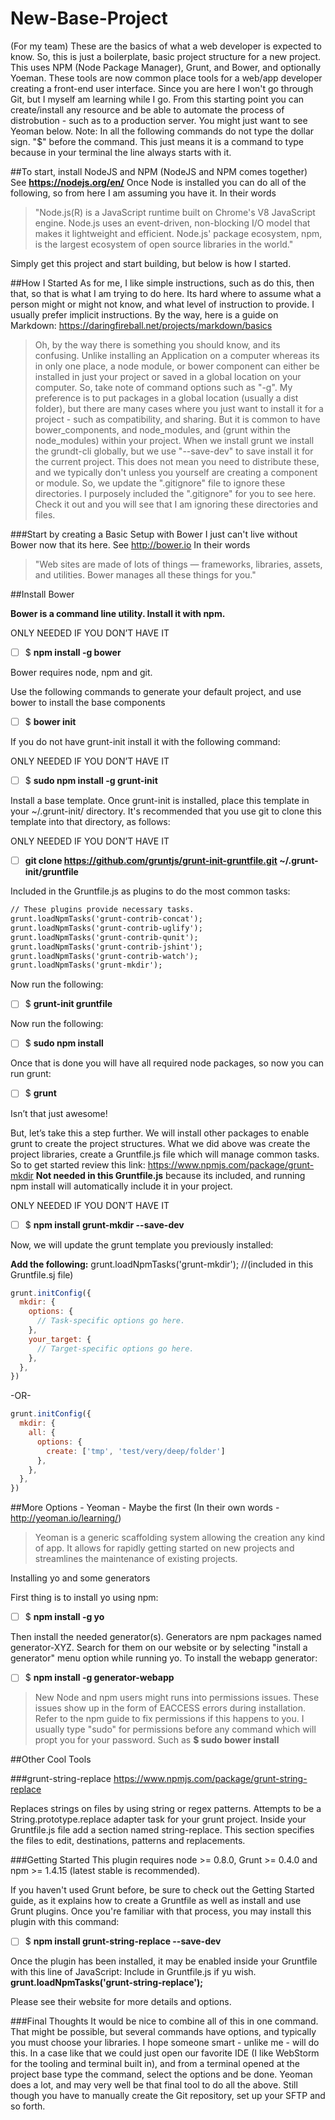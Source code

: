 # New-Base-Project
(For my team) These are the basics of what a web developer is expected to know. So, this is just a boilerplate, basic project structure for a new project. This uses NPM (Node Package Manager), Grunt, and Bower, and optionally Yoeman. These tools are now common place tools for a web/app developer creating a front-end user interface. Since you are here I won't go through Git, but I myself am learning while I go. From this starting point you can create/install any resource and be able to automate the process of distrobution - such as to a production server. You might just want to see Yeoman below.
Note: In all the following commands do not type the dollar sign. "$" before the command. This just means it is a command to type because in your terminal the line always starts with it.

##To start, install NodeJS and NPM 
(NodeJS and NPM comes together) 
See __https://nodejs.org/en/__
Once Node is installed you can do all of the following, so from here I am assuming you have it. In their words 
>"Node.js(R) is a JavaScript runtime built on Chrome's V8 JavaScript engine. Node.js uses an event-driven, non-blocking I/O model that makes it lightweight and efficient. Node.js' package ecosystem, npm, is the largest ecosystem of open source libraries in the world."

Simply get this project and start building, but below is how I started.

##How I Started
As for me, I like simple instructions, such as do this, then that, so that is what I am trying to do here. Its hard where to assume what a person might or might not know, and what level of instruction to provide. I usually prefer implicit instructions. 
By the way, here is a guide on Markdown: https://daringfireball.net/projects/markdown/basics


>Oh, by the way there is something you should know, and its confusing. Unlike installing an Application on a computer whereas its in only one place, a node module, or bower component can either be installed in just your project or saved in a global location on your computer. So, take note of command options such as "-g". My preference is to put packages in a global location (usually a dist folder), but there are many cases where you just want to install it for a project - such as compatibility, and sharing. But it is common to have bower_components, and node_modules, and (grunt within the node_modules) within your project. When we install grunt we install the grundt-cli globally, but we use "--save-dev" to save install it for the current project. This does not mean you need to distribute these, and we typically don't unless you yourself are creating a component or module. So, we update the ".gitignore" file to ignore these directories. I purposely included the ".gitignore" for you to see here. Check it out and you will see that I am ignoring these directories and files.

###Start by creating a Basic Setup with Bower
I just can't live without Bower now that its here. See http://bower.io
In their words 
>"Web sites are made of lots of things — frameworks, libraries, assets, and utilities. Bower manages all these things for you."

##Install Bower

__Bower is a command line utility. Install it with npm.__

ONLY NEEDED IF YOU DON’T HAVE IT
- [ ] $ __npm install -g bower__

Bower requires node, npm and git.

Use the following commands to generate your default project, and use bower to install the base components

- [ ] $ __bower init__

If you do not have grunt-init install it with the following command:

ONLY NEEDED IF YOU DON’T HAVE IT
- [ ] $ __sudo npm install -g grunt-init__

Install a base template. Once grunt-init is installed, place this template in your ~/.grunt-init/ directory. It's recommended that you use git to clone this template into that directory, as follows:

ONLY NEEDED IF YOU DON’T HAVE IT
- [ ] __git clone https://github.com/gruntjs/grunt-init-gruntfile.git ~/.grunt-init/gruntfile__

Included in the Gruntfile.js as plugins to do the most common tasks:
```HTML
// These plugins provide necessary tasks.
grunt.loadNpmTasks('grunt-contrib-concat');
grunt.loadNpmTasks('grunt-contrib-uglify');
grunt.loadNpmTasks('grunt-contrib-qunit');
grunt.loadNpmTasks('grunt-contrib-jshint');
grunt.loadNpmTasks('grunt-contrib-watch');
grunt.loadNpmTasks('grunt-mkdir');
```

Now run the following:
- [ ] $ __grunt-init gruntfile__

Now run the following:
- [ ] $ __sudo npm install__

Once that is done you will have all required node packages, so now you can run grunt:

- [ ] $ __grunt__

Isn’t that just awesome!

But, let’s take this a step further. We will install other packages to enable grunt to create the project structures. What we did above was create the project libraries, create a Gruntfile.js file which will manage common tasks. So to get started review this link: https://www.npmjs.com/package/grunt-mkdir
__Not needed in this Gruntfile.js__ because its included, and running npm install will automatically include it in your project.

ONLY NEEDED IF YOU DON’T HAVE IT
- [ ] $ __npm install grunt-mkdir --save-dev__


Now, we will update the grunt template you previously installed:

__Add the following:__
grunt.loadNpmTasks('grunt-mkdir'); //(included in this Gruntfile.sj file)

```js
grunt.initConfig({
  mkdir: {
    options: {
      // Task-specific options go here. 
    },
    your_target: {
      // Target-specific options go here. 
    },
  },
})
```
-OR-
```js
grunt.initConfig({
  mkdir: {
    all: {
      options: {
        create: ['tmp', 'test/very/deep/folder']
      },
    },
  },
})
```

##More Options - Yeoman - Maybe the first
(In their own words - http://yeoman.io/learning/) 
>Yeoman is a generic scaffolding system allowing the creation any kind of app. It allows for rapidly getting started on new projects and streamlines the maintenance of existing projects.

Installing yo and some generators

First thing is to install yo using npm:

- [ ] $ __npm install -g yo__

Then install the needed generator(s). Generators are npm packages named generator-XYZ. Search for them on our website or by selecting "install a generator" menu option while running yo. To install the webapp generator:

- [ ] $ __npm install -g generator-webapp__

> New Node and npm users might runs into permissions issues. These issues show up in the form of EACCESS errors during installation. Refer to the npm guide to fix permissions if this happens to you.
I usually type "sudo" for permissions before any command which will propt you for your password. Such as __$ sudo bower install <package name>__


##Other Cool Tools

###grunt-string-replace 
https://www.npmjs.com/package/grunt-string-replace

Replaces strings on files by using string or regex patterns. 
Attempts to be a String.prototype.replace adapter task for your grunt project.
Inside your Gruntfile.js file add a section named string-replace. This section specifies the files to edit, destinations, patterns and replacements.

###Getting Started
This plugin requires node >= 0.8.0, Grunt >= 0.4.0 and npm >= 1.4.15 (latest stable is recommended).

If you haven't used Grunt before, be sure to check out the Getting Started guide, as it explains how to create a Gruntfile as well as install and use Grunt plugins. Once you're familiar with that process, you may install this plugin with this command:

- [ ] $ __npm install grunt-string-replace --save-dev__

Once the plugin has been installed, it may be enabled inside your Gruntfile with this line of JavaScript:
Include in Gruntfile.js if yu wish.
__grunt.loadNpmTasks('grunt-string-replace');__

Please see their website for more details and options.

###Final Thoughts
It would be nice to combine all of this in one command. That might be possible, but several commands have options, and typically you must choose your libraries. I hope someone smart - unlike me - will do this. In a case like that we could just open our favorite IDE (I like WebStorm for the tooling and terminal built in), and from a terminal opened at the project base type the command, select the options and be done. Yeoman does a lot, and may very well be that final tool to do all the above. Still though you have to manually create the Git repository, set up your SFTP and so forth.